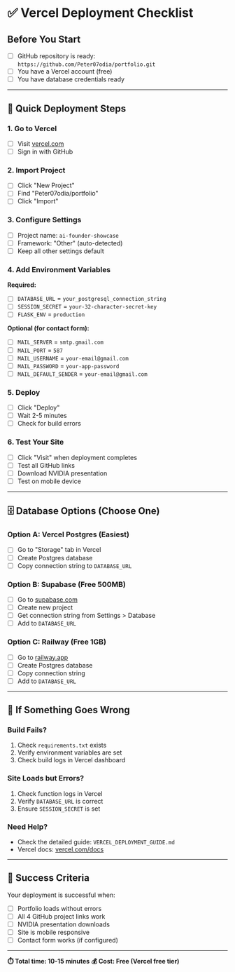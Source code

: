 # ✅ Vercel Deployment Checklist

## Before You Start
- [ ] GitHub repository is ready: `https://github.com/Peter07odia/portfolio.git`
- [ ] You have a Vercel account (free)
- [ ] You have database credentials ready

---

## 🚀 Quick Deployment Steps

### 1. Go to Vercel
- [ ] Visit [vercel.com](https://vercel.com)
- [ ] Sign in with GitHub

### 2. Import Project
- [ ] Click "New Project"
- [ ] Find "Peter07odia/portfolio"
- [ ] Click "Import"

### 3. Configure Settings
- [ ] Project name: `ai-founder-showcase`
- [ ] Framework: "Other" (auto-detected)
- [ ] Keep all other settings default

### 4. Add Environment Variables
**Required:**
- [ ] `DATABASE_URL` = `your_postgresql_connection_string`
- [ ] `SESSION_SECRET` = `your-32-character-secret-key`
- [ ] `FLASK_ENV` = `production`

**Optional (for contact form):**
- [ ] `MAIL_SERVER` = `smtp.gmail.com`
- [ ] `MAIL_PORT` = `587`
- [ ] `MAIL_USERNAME` = `your-email@gmail.com`
- [ ] `MAIL_PASSWORD` = `your-app-password`
- [ ] `MAIL_DEFAULT_SENDER` = `your-email@gmail.com`

### 5. Deploy
- [ ] Click "Deploy"
- [ ] Wait 2-5 minutes
- [ ] Check for build errors

### 6. Test Your Site
- [ ] Click "Visit" when deployment completes
- [ ] Test all GitHub links
- [ ] Download NVIDIA presentation
- [ ] Test on mobile device

---

## 🗄️ Database Options (Choose One)

### Option A: Vercel Postgres (Easiest)
- [ ] Go to "Storage" tab in Vercel
- [ ] Create Postgres database
- [ ] Copy connection string to `DATABASE_URL`

### Option B: Supabase (Free 500MB)
- [ ] Go to [supabase.com](https://supabase.com)
- [ ] Create new project
- [ ] Get connection string from Settings > Database
- [ ] Add to `DATABASE_URL`

### Option C: Railway (Free 1GB)
- [ ] Go to [railway.app](https://railway.app)
- [ ] Create Postgres database
- [ ] Copy connection string
- [ ] Add to `DATABASE_URL`

---

## 🔧 If Something Goes Wrong

### Build Fails?
1. Check `requirements.txt` exists
2. Verify environment variables are set
3. Check build logs in Vercel dashboard

### Site Loads but Errors?
1. Check function logs in Vercel
2. Verify `DATABASE_URL` is correct
3. Ensure `SESSION_SECRET` is set

### Need Help?
- Check the detailed guide: `VERCEL_DEPLOYMENT_GUIDE.md`
- Vercel docs: [vercel.com/docs](https://vercel.com/docs)

---

## 🎯 Success Criteria

Your deployment is successful when:
- [ ] Portfolio loads without errors
- [ ] All 4 GitHub project links work
- [ ] NVIDIA presentation downloads
- [ ] Site is mobile responsive
- [ ] Contact form works (if configured)

---

**⏱️ Total time: 10-15 minutes**
**💰 Cost: Free (Vercel free tier)** 